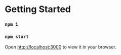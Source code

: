 # Getting Started

### `npm i`

### `npm start`

Open [http://localhost:3000](http://localhost:3000) to view it in your browser.

